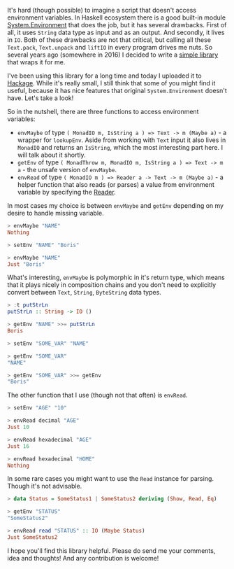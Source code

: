 It's hard (though possible) to imagine a script that doesn't access environment variables. In Haskell ecosystem there is a good built-in module [System.Environment](https://hackage.haskell.org/package/base-4.12.0.0/docs/System-Environment.html) that does the job, but it has several drawbacks. First of all, it uses `String` data type as input and as an output. And secondly, it lives in `IO`. Both of these drawbacks are not that critical, but calling all these `Text.pack`, `Text.unpack` and `liftIO` in every program drives me nuts. So several years ago (somewhere in 2016) I decided to write a [simple library](https://github.com/d12frosted/env-extra) that wraps it for me.

I've been using this library for a long time and today I uploaded it to [Hackage](https://hackage.haskell.org/package/env-extra). While it's really small, I still think that some of you might find it useful, because it has nice features that original `System.Environment` doesn't have. Let's take a look!

<!--more-->

So in the nutshell, there are three functions to access environment variables:

- `envMaybe` of type `( MonadIO m, IsString a ) => Text -> m (Maybe a)` - a wrapper for `lookupEnv`. Aside from working with `Text` input it also lives in `MonadIO` and returns an `IsString`, which the most interesting part here. I will talk about it shortly.
- `getEnv` of type `( MonadThrow m, MonadIO m, IsString a ) => Text -> m a` - the unsafe version of `envMaybe`.
- `envRead` of type `( MonadIO m ) => Reader a -> Text -> m (Maybe a)` - a helper function that also reads (or parses) a value from environment variable by specifying the [Reader](https://hackage.haskell.org/package/text-1.2.4.0/docs/Data-Text-Read.html).

In most cases my choice is between `envMaybe` and `getEnv` depending on my desire to handle missing variable.

``` haskell
> envMaybe "NAME"
Nothing

> setEnv "NAME" "Boris"

> envMaybe "NAME"
Just "Boris"
```

What's interesting, `envMaybe` is polymorphic in it's return type, which means that it plays nicely in composition chains and you don't need to explicitly convert between `Text`, `String`, `ByteString` data types.

``` haskell
> :t putStrLn
putStrLn :: String -> IO ()

> getEnv "NAME" >>= putStrLn
Boris

> setEnv "SOME_VAR" "NAME"

> getEnv "SOME_VAR"
"NAME"

> getEnv "SOME_VAR" >>= getEnv
"Boris"
```

The other function that I use (though not that often) is `envRead`.

``` haskell
> setEnv "AGE" "10"

> envRead decimal "AGE"
Just 10

> envRead hexadecimal "AGE"
Just 16

> envRead hexadecimal "HOME"
Nothing
```

In some rare cases you might want to use the `Read` instance for parsing. Though it's not advisable.

``` haskell
> data Status = SomeStatus1 | SomeStatus2 deriving (Show, Read, Eq)

> getEnv "STATUS"
"SomeStatus2"

> envRead read "STATUS" :: IO (Maybe Status)
Just SomeStatus2
```

I hope you'll find this library helpful. Please do send me your comments, idea and thoughts! And any contribution is welcome!
